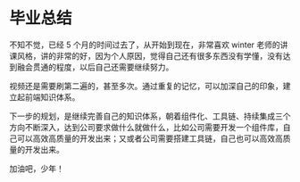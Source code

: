 # 毕业总结

不知不觉，已经 5 个月的时间过去了，从开始到现在，非常喜欢 winter 老师的讲课风格，讲的非常的好，因为个人原因，觉得自己还有很多东西没有学懂，没有达到融会贯通的程度，以后自己还需要继续努力。

视频还是需要刷第二遍的，甚至多次。通过重复的记忆，可以加深自己的印象，建立起前端知识体系。

下一步的规划，是继续完善自己的知识体系，朝着组件化、工具链、持续集成三个方向不断深入，达到公司要求做什么就做什么，比如公司需要开发一个组件库，自己可以高效高质量的开发出来；又或者公司需要搭建工具链，自己也可以高效高质量的开发出来。

加油吧，少年！